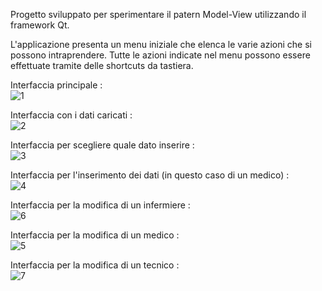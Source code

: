 Progetto sviluppato per sperimentare il patern Model-View utilizzando il framework Qt.

L'applicazione presenta un menu iniziale che elenca le varie azioni che si possono intraprendere.
Tutte le azioni indicate nel menu possono essere effettuate tramite delle shortcuts da tastiera.

Interfaccia principale : 
<br/>
![1](https://github.com/SD12M/Ospedale/assets/150182841/37820597-c69d-4dff-a255-fa92953d7f7f)

Interfaccia con i dati caricati : 
<br/>
![2](https://github.com/SD12M/Ospedale/assets/150182841/eefaccf3-56dd-4333-af34-67fae69053a2)

Interfaccia per scegliere quale dato inserire : 
<br/>
![3](https://github.com/SD12M/Ospedale/assets/150182841/b62dbc42-fc5c-4cfd-890f-bc901cc59792)

Interfaccia per l'inserimento dei dati (in questo caso di un medico) : 
<br/>
![4](https://github.com/SD12M/Ospedale/assets/150182841/17478306-bc3d-4f99-b1fd-d45ec2ccfa3e)

Interfaccia per la modifica di un infermiere : 
<br/>
![6](https://github.com/SD12M/Ospedale/assets/150182841/133d7c42-4d82-4e47-b959-c94699d47b2c)

Interfaccia per la modifica di un medico : 
<br/>
![5](https://github.com/SD12M/Ospedale/assets/150182841/0f82e81e-ee73-4a9d-8c5c-45efd134952f)

Interfaccia per la modifica di un tecnico : 
<br/>
![7](https://github.com/SD12M/Ospedale/assets/150182841/d41eb901-ceb1-405b-b190-fd561de6d093)











